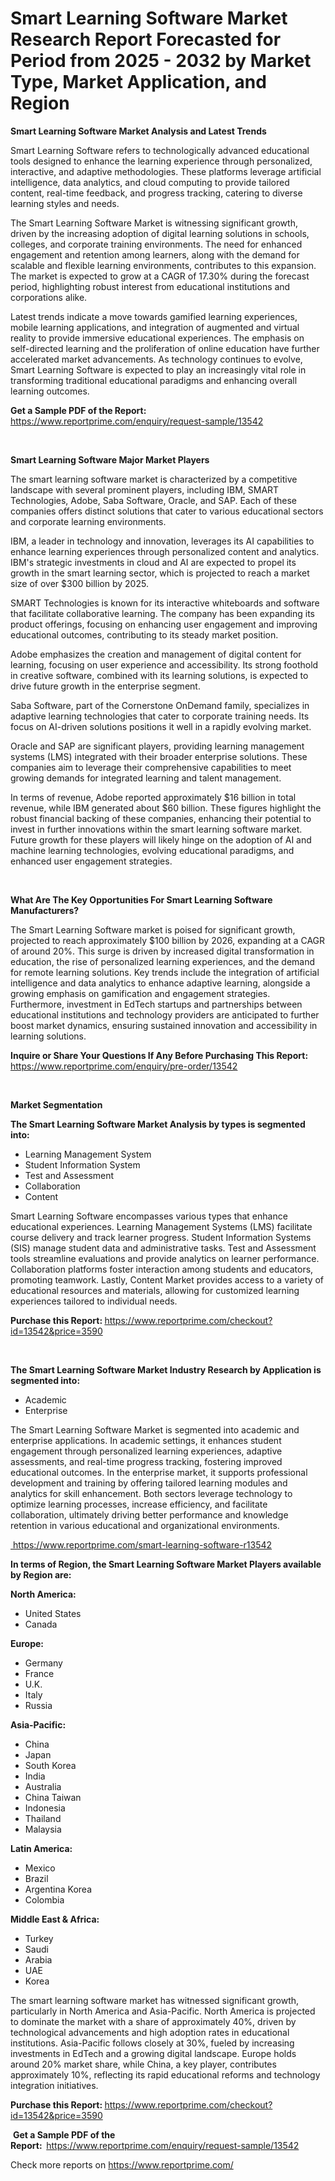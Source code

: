 <p><h1>Smart Learning Software Market Research Report Forecasted for Period from 2025 -  2032 by Market Type, Market Application, and Region</h1></p><p><strong>Smart Learning Software Market Analysis and Latest Trends</strong></p>
<p><p>Smart Learning Software refers to technologically advanced educational tools designed to enhance the learning experience through personalized, interactive, and adaptive methodologies. These platforms leverage artificial intelligence, data analytics, and cloud computing to provide tailored content, real-time feedback, and progress tracking, catering to diverse learning styles and needs. </p><p>The Smart Learning Software Market is witnessing significant growth, driven by the increasing adoption of digital learning solutions in schools, colleges, and corporate training environments. The need for enhanced engagement and retention among learners, along with the demand for scalable and flexible learning environments, contributes to this expansion. The market is expected to grow at a CAGR of 17.30% during the forecast period, highlighting robust interest from educational institutions and corporations alike.</p><p>Latest trends indicate a move towards gamified learning experiences, mobile learning applications, and integration of augmented and virtual reality to provide immersive educational experiences. The emphasis on self-directed learning and the proliferation of online education have further accelerated market advancements. As technology continues to evolve, Smart Learning Software is expected to play an increasingly vital role in transforming traditional educational paradigms and enhancing overall learning outcomes.</p></p>
<p><strong>Get a Sample PDF of the Report:&nbsp;</strong> <a href="https://www.reportprime.com/enquiry/request-sample/13542?utm_campaign=3494&utm_medium=2&utm_source=Github&utm_content=ia&utm_term=20032025&utm_id=smart-learning-software">https://www.reportprime.com/enquiry/request-sample/13542</a></p>
<p>&nbsp;</p>
<p><strong>Smart Learning Software Major Market Players</strong></p>
<p><p>The smart learning software market is characterized by a competitive landscape with several prominent players, including IBM, SMART Technologies, Adobe, Saba Software, Oracle, and SAP. Each of these companies offers distinct solutions that cater to various educational sectors and corporate learning environments.</p><p>IBM, a leader in technology and innovation, leverages its AI capabilities to enhance learning experiences through personalized content and analytics. IBM's strategic investments in cloud and AI are expected to propel its growth in the smart learning sector, which is projected to reach a market size of over $300 billion by 2025.</p><p>SMART Technologies is known for its interactive whiteboards and software that facilitate collaborative learning. The company has been expanding its product offerings, focusing on enhancing user engagement and improving educational outcomes, contributing to its steady market position.</p><p>Adobe emphasizes the creation and management of digital content for learning, focusing on user experience and accessibility. Its strong foothold in creative software, combined with its learning solutions, is expected to drive future growth in the enterprise segment.</p><p>Saba Software, part of the Cornerstone OnDemand family, specializes in adaptive learning technologies that cater to corporate training needs. Its focus on AI-driven solutions positions it well in a rapidly evolving market.</p><p>Oracle and SAP are significant players, providing learning management systems (LMS) integrated with their broader enterprise solutions. These companies aim to leverage their comprehensive capabilities to meet growing demands for integrated learning and talent management.</p><p>In terms of revenue, Adobe reported approximately $16 billion in total revenue, while IBM generated about $60 billion. These figures highlight the robust financial backing of these companies, enhancing their potential to invest in further innovations within the smart learning software market. Future growth for these players will likely hinge on the adoption of AI and machine learning technologies, evolving educational paradigms, and enhanced user engagement strategies.</p></p>
<p>&nbsp;</p>
<p><strong>What Are The Key Opportunities For Smart Learning Software Manufacturers?</strong></p>
<p><p>The Smart Learning Software market is poised for significant growth, projected to reach approximately $100 billion by 2026, expanding at a CAGR of around 20%. This surge is driven by increased digital transformation in education, the rise of personalized learning experiences, and the demand for remote learning solutions. Key trends include the integration of artificial intelligence and data analytics to enhance adaptive learning, alongside a growing emphasis on gamification and engagement strategies. Furthermore, investment in EdTech startups and partnerships between educational institutions and technology providers are anticipated to further boost market dynamics, ensuring sustained innovation and accessibility in learning solutions.</p></p>
<p><strong>Inquire or Share Your Questions If Any Before Purchasing This Report:</strong> <a href="https://www.reportprime.com/enquiry/pre-order/13542?utm_campaign=3494&utm_medium=2&utm_source=Github&utm_content=ia&utm_term=20032025&utm_id=smart-learning-software">https://www.reportprime.com/enquiry/pre-order/13542</a></p>
<p>&nbsp;</p>
<p><strong>Market Segmentation</strong></p>
<p><strong>The Smart Learning Software Market Analysis by types is segmented into:</strong></p>
<p><ul><li>Learning Management System</li><li>Student Information System</li><li>Test and Assessment</li><li>Collaboration</li><li>Content</li></ul></p>
<p><p>Smart Learning Software encompasses various types that enhance educational experiences. Learning Management Systems (LMS) facilitate course delivery and track learner progress. Student Information Systems (SIS) manage student data and administrative tasks. Test and Assessment tools streamline evaluations and provide analytics on learner performance. Collaboration platforms foster interaction among students and educators, promoting teamwork. Lastly, Content Market provides access to a variety of educational resources and materials, allowing for customized learning experiences tailored to individual needs.</p></p>
<p><strong>Purchase this Report:&nbsp;</strong><a href="https://www.reportprime.com/checkout?id=13542&price=3590&utm_campaign=3494&utm_medium=2&utm_source=Github&utm_content=ia&utm_term=20032025&utm_id=smart-learning-software">https://www.reportprime.com/checkout?id=13542&price=3590</a></p>
<p>&nbsp;</p>
<p><strong>The Smart Learning Software Market Industry Research by Application is segmented into:</strong></p>
<p><ul><li>Academic</li><li>Enterprise</li></ul></p>
<p><p>The Smart Learning Software Market is segmented into academic and enterprise applications. In academic settings, it enhances student engagement through personalized learning experiences, adaptive assessments, and real-time progress tracking, fostering improved educational outcomes. In the enterprise market, it supports professional development and training by offering tailored learning modules and analytics for skill enhancement. Both sectors leverage technology to optimize learning processes, increase efficiency, and facilitate collaboration, ultimately driving better performance and knowledge retention in various educational and organizational environments.</p></p>
<p><a href="https://www.reportprime.com/smart-learning-software-r13542?utm_campaign=3494&utm_medium=2&utm_source=Github&utm_content=ia&utm_term=20032025&utm_id=smart-learning-software">&nbsp;https://www.reportprime.com/smart-learning-software-r13542</a></p>
<p><strong>In terms of Region, the Smart Learning Software Market Players available by Region are:</strong></p>
<p>
    <p> <strong> North America: </strong>
        <ul>
            <li>United States</li>
            <li>Canada</li>
        </ul>
        </p> 
    <p> <strong> Europe: </strong>
        <ul>
            <li>Germany</li>
            <li>France</li>
            <li>U.K.</li>
            <li>Italy</li>
            <li>Russia</li>
        </ul>
        </p> 
    <p> <strong> Asia-Pacific: </strong>
        <ul>
            <li>China</li>
            <li>Japan</li>
            <li>South Korea</li>
            <li>India</li>
            <li>Australia</li>
            <li>China Taiwan</li>
            <li>Indonesia</li>
            <li>Thailand</li>
            <li>Malaysia</li>
        </ul>
        </p> 
    <p> <strong> Latin America: </strong>
        <ul>
            <li>Mexico</li>
            <li>Brazil</li>
            <li>Argentina Korea</li>
            <li>Colombia</li>
        </ul>
        </p> 
    <p> <strong> Middle East & Africa: </strong>
        <ul>
            <li>Turkey</li>
            <li>Saudi</li>
            <li>Arabia</li>
            <li>UAE</li>
            <li>Korea</li>
        </ul>
    </p>
    </p>
<p><p>The smart learning software market has witnessed significant growth, particularly in North America and Asia-Pacific. North America is projected to dominate the market with a share of approximately 40%, driven by technological advancements and high adoption rates in educational institutions. Asia-Pacific follows closely at 30%, fueled by increasing investments in EdTech and a growing digital landscape. Europe holds around 20% market share, while China, a key player, contributes approximately 10%, reflecting its rapid educational reforms and technology integration initiatives.</p></p>
<p><strong>Purchase this Report: </strong><a href="https://www.reportprime.com/checkout?id=13542&price=3590&utm_campaign=3494&utm_medium=2&utm_source=Github&utm_content=ia&utm_term=20032025&utm_id=smart-learning-software">https://www.reportprime.com/checkout?id=13542&price=3590</a></p>
<p>&nbsp;<strong>Get a Sample PDF of the Report:&nbsp;&nbsp;</strong><a href="https://www.reportprime.com/enquiry/request-sample/13542?utm_campaign=3494&utm_medium=2&utm_source=Github&utm_content=ia&utm_term=20032025&utm_id=smart-learning-software">https://www.reportprime.com/enquiry/request-sample/13542</a></p>
<p><strong></strong></p>
<p>Check more reports on <a href="https://www.reportprime.com/?utm_campaign=3494&utm_medium=2&utm_source=Github&utm_content=ia&utm_term=20032025&utm_id=smart-learning-software">https://www.reportprime.com/</a></p>